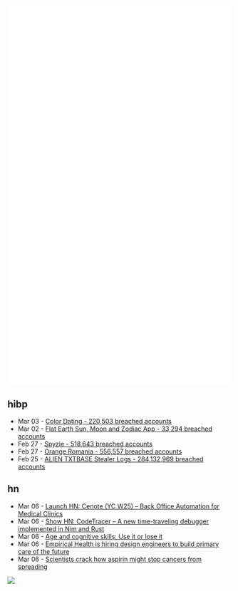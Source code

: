 ![Metrics](https://raw.githubusercontent.com/phixion/phixion/master/metrics.svg)

## hibp

<!--
for https://github.com/phixion/phixion/blob/main/.github/workflows/feeds.yml
-->
<!--START_SECTION:haveibeenpwnd-->
- Mar 03 - [Color Dating - 220,503 breached accounts](https://haveibeenpwned.com/PwnedWebsites#ColorDating)
- Mar 02 - [Flat Earth Sun, Moon and Zodiac App - 33,294 breached accounts](https://haveibeenpwned.com/PwnedWebsites#FlatEarthDave)
- Feb 27 - [Spyzie - 518,643 breached accounts](https://haveibeenpwned.com/PwnedWebsites#Spyzie)
- Feb 27 - [Orange Romania - 556,557 breached accounts](https://haveibeenpwned.com/PwnedWebsites#OrangeRomania)
- Feb 25 - [ALIEN TXTBASE Stealer Logs - 284,132,969 breached accounts](https://haveibeenpwned.com/PwnedWebsites#AlienStealerLogs)
<!--END_SECTION:haveibeenpwnd-->

## hn

<!--
for https://github.com/phixion/phixion/blob/main/.github/workflows/feeds.yml
-->
<!--START_SECTION:hn-->
- Mar 06 - [Launch HN: Cenote (YC W25) – Back Office Automation for Medical Clinics](https://news.ycombinator.com/item?id=43280836)
- Mar 06 - [Show HN: CodeTracer – A new time-traveling debugger implemented in Nim and Rust](https://github.com/metacraft-labs/codetracer)
- Mar 06 - [Age and cognitive skills: Use it or lose it](https://www.science.org/doi/full/10.1126/sciadv.ads1560?af=R)
- Mar 06 - [Empirical Health is hiring design engineers to build primary care of the future](https://www.ycombinator.com/companies/empirical-health/jobs/nZFQWLW-design-engineer)
- Mar 06 - [Scientists crack how aspirin might stop cancers from spreading](https://www.bbc.com/news/articles/c1d4n119xr7o)
<!--END_SECTION:hn-->

<!--
for https://yhype.me
-->
![](https://hit.yhype.me/github/profile?user_id=13013670)
